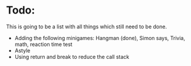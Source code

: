 # Todo:
This is going to be a list with all things which still need to be done.

- Adding the following minigames: Hangman (done), Simon says, Trivia, math, reaction time test
- Astyle
- Using return and break to reduce the call stack